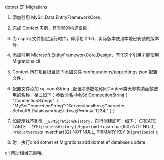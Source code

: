 dotnet EF Migrations


1. 添加引用  MySql.Data.EntityFrameworkCore，
2. 完成 Context 实例，有无参的构造函数，
3. 为 csproj 文件指定运行时库，即添加 <RuntimeFrameworkVersion>2.1.6</RuntimeFrameworkVersion>，实际版本使用本地已安装的版本号，
4. 添加引用 Microsoft.EntityFrameworkCore.Design，有了这个引用才能使用 Migrations cli，
5. Context 所在项目根目录下添加文件 configurations/appsettings.json 配置文件，
6. 配置文件添加 sql connString , 配置项参数名称同Context类无参构造函数使用的名称，格式如下：参数命名=MySqlConnectionString
    {
        "ConnectionStrings": {
            "MySqlConnectionString":"Server=localhost;Character Set=utf8;Database=hui;Uid=sa;Pwd=sa-1234;"
        }
    }
7. 如提示找不到表 `__EFMigrationsHistory`，自行创建即可，如下：
    CREATE TABLE `__EFMigrationsHistory` 
    ( 
        `MigrationId` nvarchar(150) NOT NULL, 
        `ProductVersion` nvarchar(32) NOT NULL, 
        PRIMARY KEY (`MigrationId`) 
    );

8. 附：执行cmd
    dotnet ef Migrations add <migrationName>
    dotnet ef database update

cli 帮助相当完善哦。